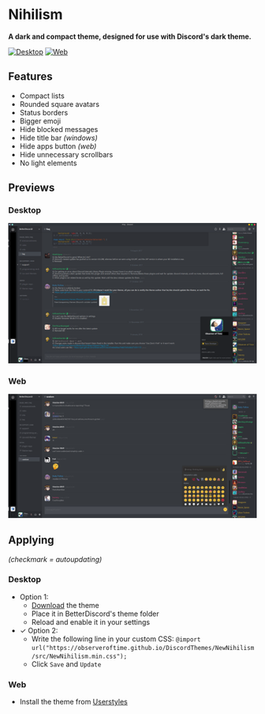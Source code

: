 # Nihilism

**A dark and compact theme, designed for use with Discord's dark theme.**

[![Desktop](https://img.shields.io/badge/Desktop-v1.0.0-yellowgreen.svg)](src/NewNihilism.css)
[![Web](https://img.shields.io/badge/Web-v1.0.0-brightgreen.svg)](userstyles/NewNihilism.css)

## Features

- Compact lists
- Rounded square avatars
- Status borders
- Bigger emoji
- Hide blocked messages
- Hide title bar _(windows)_
- Hide apps button _(web)_
- Hide unnecessary scrollbars
- No light elements

## Previews

### Desktop
![Desktop](img/preview.png)

### Web
![Web](userstyles/preview.png)

## Applying

_(checkmark = autoupdating)_

### Desktop
- Option 1:
  - [Download](https://betterdiscord.net/ghdl?id=1345) the theme
  - Place it in BetterDiscord's theme folder
  - Reload and enable it in your settings
- ✓ Option 2:
  - Write the following line in your custom CSS: `@import url("https://observeroftime.github.io/DiscordThemes/NewNihilism/src/NewNihilism.min.css");`
  - Click `Save` and `Update`

### Web

- Install the theme from [Userstyles](https://userstyles.org/styles/147291/)
